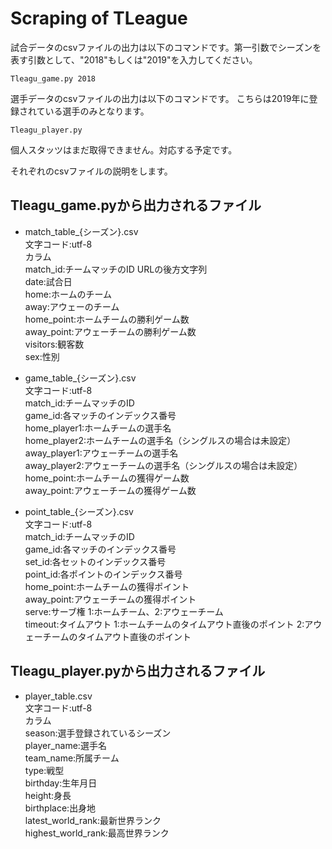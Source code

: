 # Scraping of TLeague

試合データのcsvファイルの出力は以下のコマンドです。第一引数でシーズンを表す引数として、"2018"もしくは"2019"を入力してください。
```
Tleagu_game.py 2018
```
選手データのcsvファイルの出力は以下のコマンドです。
こちらは2019年に登録されている選手のみとなります。
```
Tleagu_player.py
```
個人スタッツはまだ取得できません。対応する予定です。

それぞれのcsvファイルの説明をします。

## Tleagu_game.pyから出力されるファイル
* match_table_{シーズン}.csv  
文字コード:utf-8  
カラム  
match_id:チームマッチのID URLの後方文字列  
date:試合日  
home:ホームのチーム  
away:アウェーのチーム  
home_point:ホームチームの勝利ゲーム数  
away_point:アウェーチームの勝利ゲーム数  
visitors:観客数  
sex:性別  

* game_table_{シーズン}.csv  
文字コード:utf-8  
match_id:チームマッチのID  
game_id:各マッチのインデックス番号  
home_player1:ホームチームの選手名  
home_player2:ホームチームの選手名（シングルスの場合は未設定）  
away_player1:アウェーチームの選手名  
away_player2:アウェーチームの選手名（シングルスの場合は未設定）  
home_point:ホームチームの獲得ゲーム数  
away_point:アウェーチームの獲得ゲーム数  

* point_table_{シーズン}.csv  
文字コード:utf-8  
match_id:チームマッチのID  
game_id:各マッチのインデックス番号  
set_id:各セットのインデックス番号  
point_id:各ポイントのインデックス番号  
home_point:ホームチームの獲得ポイント  
away_point:アウェーチームの獲得ポイント  
serve:サーブ権 1:ホームチーム、2:アウェーチーム  
timeout:タイムアウト 1:ホームチームのタイムアウト直後のポイント 2:アウェーチームのタイムアウト直後のポイント  


## Tleagu_player.pyから出力されるファイル
* player_table.csv  
文字コード:utf-8  
カラム  
season:選手登録されているシーズン  
player_name:選手名  
team_name:所属チーム  
type:戦型  
birthday:生年月日  
height:身長  
birthplace:出身地  
latest_world_rank:最新世界ランク  
highest_world_rank:最高世界ランク  

